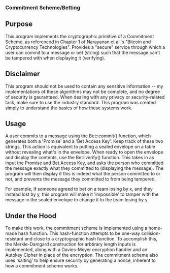 ### Commitment Scheme/Betting

## Purpose
This program implements the cryptographic primitive of a Commitment Scheme, as referenced in Chapter 1 of Narayanan et al.'s "Bitcoin and Cryptocurrency Technologies". Provides a "secure" service through which a user can commit to a message or bet (string) such that the message can't be tampered with when displaying it (verifying).

## Disclaimer
This program should not be used to contain any sensitive information -- my implementations of these algorithms may not be complete, and no degree of security is gauranteed. When dealing with any privacy or security-related task, make sure to use the industry standard. This program was created simply to understand the basics of how these systems work.

## Usage
A user commits to a message using the Bet::commit() function, which generates both a 'Promise' and a 'Bet Access Key'. Keep track of these two strings. This action is equivalent to putting a sealed envelope on a table without revealing what's in the envelope. When ready to open the envelope and display the contents, use the Bet::verify() function. This takes in as input the Promise and Bet Access Key, and asks the person who committed the message exactly what they committed to (displaying the message). The program will then display if this is indeed what the person committed to or not, and prevents the message they committed to from being tampered.

For example, if someone agreed to bet on a team losing by x, and they instead lost by y, this program will make it 'impossible' to tamper with the message in the sealed envelope to change it to the team losing by y. 

## Under the Hood
To make this work, the commitment scheme is implemented using a home-made hash function. This hash-function attempts to be one-way collision-resistant and close to a cryptographic hash function. To accomplish this, the Merkle-Damgard construction for arbtirary length inputs is implemented, along with a Davies-Meyer encryption handler and an Autokey Cipher in place of the encryption. The commitment scheme also uses 'salting' to help ensure security by generating a nonce, inherent to how a commitment scheme works.